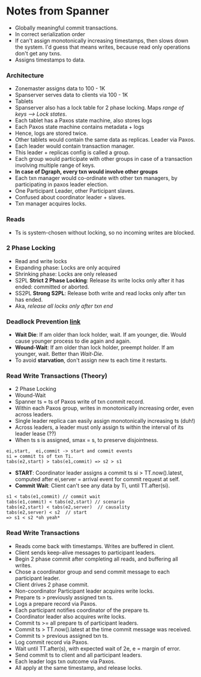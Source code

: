 # Notes from Spanner

- Globally meaningful commit transactions.
- In correct serialization order
- If can't assign monotonically increasing timestamps, then slows down the system.
I'd guess that means writes, because read only operations don't get any txns.
- Assigns timestamps to data.

### Architecture

- Zonemaster assigns data to 100 - 1K
- Spanserver serves data to clients via 100 - 1K
- Tablets
- Spanserver also has a lock table for 2 phase locking.
Maps *range of keys --> Lock states*.
- Each tablet has a Paxos state machine, also stores logs
- Each Paxos state machine contains metadata + logs
- Hence, logs are stored twice.
- Other tablets would contain the same data as replicas. Leader via Paxos.
- Each leader would contain transaction manager.
- This leader + replicas config is called a group.
- Each group would participate with other groups in case of a transaction
involving multiple range of keys.
- **In case of Dgraph, every txn would involve other groups**
- Each txn manager would co-ordinate with other txn managers, by participating
in paxos leader election.
- One Participant Leader, other Participant slaves.
- Confused about coordinator leader + slaves.
- Txn manager acquires locks.

### Reads
- Ts is system-chosen without locking, so no incoming writes are blocked.

### 2 Phase Locking
- Read and write locks
- Expanding phase: Locks are only acquired
- Shrinking phase: Locks are only released
- S2PL **Strict 2 Phase Locking**: Release its write locks only after it
has ended: committed or aborted.
- SS2PL **Strong S2PL**: Release both write and read locks only after txn has ended.
- Aka, *release all locks only after txn end*

### Deadlock Prevention [link](http://www.cs.colostate.edu/~cs551/CourseNotes/Deadlock/WaitWoundDie.html)
- **Wait Die**: If am older than lock holder, wait. If am younger, die.
Would cause younger process to die again and again.
- **Wound-Wait**: If am older than lock holder, preempt holder. If am younger, wait.
Better than *Wait-Die*.
- To avoid **starvation**, don't assign new ts each time it restarts.

### Read Write Transactions (Theory)
- 2 Phase Locking
- Wound-Wait
- Spanner ts = ts of Paxos write of txn commit record.
- Within each Paxos group, writes in monotonically increasing order, even across leaders.
- Single leader replica can easily assign monotonically increasing ts (duh!)
- Across leaders, a leader must only assign ts within the interval of its leader lease (??)
- When ts s is assigned, smax = s, to preserve disjointness.

```
ei,start,  ei,commit -> start and commit events
si = commit ts of txn Ti.
tabs(e2,start) > tabs(e1,commit) => s2 > s1
```

- **START**: Coordinator leader assigns a commit ts si > TT.now().latest,
computed after ei,server = arrival event for commit request at self.
- **Commit Wait**: Client can't see any data by Ti, until TT.after(si).
```
s1 < tabs(e1,commit) // commit wait
tabs(e1,commit) < tabs(e2,start) // scenario
tabs(e2,start) < tabs(e2,server)  // causality
tabs(e2,server) < s2  // start
=> s1 < s2 *oh yeah*
```


### Read Write Transactions
- Reads come back with timestamps. Writes are buffered in client.
- Client sends keep-alive messages to participant leaders.
- Begin 2 phase commit after completing all reads, and buffering all writes.
- Chose a coordinator group and send commit message to each participant leader.
- Client drives 2 phase commit.
- Non-coordinator Participant leader acquires write locks.
- Prepare ts > previously assigned txn ts.
- Logs a prepare record via Paxos.
- Each participant notifies coordinator of the prepare ts.
- Coordinator leader also acquires write locks.
- Commit ts >= all prepare ts of participant leaders.
- Commit ts > TT.now().latest at the time commit message was received.
- Commit ts > previous assigned txn ts.
- Log commit record via Paxos.
- Wait until TT.after(s), with expected wait of 2e, e = margin of error.
- Send commit ts to client and all participant leaders.
- Each leader logs txn outcome via Paxos.
- All apply at the same timestamp, and release locks.
